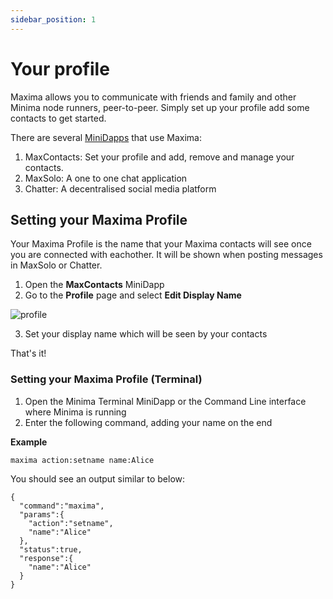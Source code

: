 ```yaml
---
sidebar_position: 1
---
```


# Your profile

Maxima allows you to communicate with friends and family and other Minima node runners, peer-to-peer. Simply set up your profile add some contacts to get started. 

There are several [MiniDapps](https://minidapps.minima.global/) that use Maxima:

1. MaxContacts: Set your profile and add, remove and manage your contacts.
2. MaxSolo: A one to one chat application
3. Chatter: A decentralised social media platform


## Setting your Maxima Profile

Your Maxima Profile is the name that your Maxima contacts will see once you are connected with eachother. It will be shown when posting messages in MaxSolo or Chatter.

1. Open the **MaxContacts** MiniDapp
2. Go to the **Profile** page and select **Edit Display Name** 

![profile](/img/maxima/profile.png#width40)

3. Set your display name which will be seen by your contacts

That's it!


### Setting your Maxima Profile (Terminal)

1. Open the Minima Terminal MiniDapp or the Command Line interface where Minima is running
2. Enter the following command, adding your name on the end

**Example**
```
maxima action:setname name:Alice
```
You should see an output similar to below:
```
{
  "command":"maxima",
  "params":{
    "action":"setname",
    "name":"Alice"
  },
  "status":true,
  "response":{
    "name":"Alice"
  }
}
```

